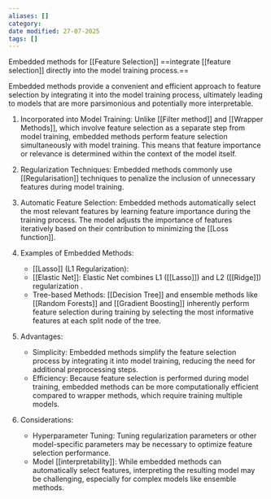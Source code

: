 ```yaml
---
aliases: []
category:
date modified: 27-07-2025
tags: []
---
```

Embedded methods for [[Feature Selection]] ==integrate [[feature selection]] directly into the model training process.==

Embedded methods provide a convenient and efficient approach to feature selection by integrating it into the model training process, ultimately leading to models that are more parsimonious and potentially more interpretable.

1. Incorporated into Model Training: Unlike [[Filter method]] and [[Wrapper Methods]], which involve feature selection as a separate step from model training, embedded methods perform feature selection simultaneously with model training. This means that feature importance or relevance is determined within the context of the model itself.

2. Regularization Techniques: Embedded methods commonly use [[Regularisation]] techniques to penalize the inclusion of unnecessary features during model training. 

3. Automatic Feature Selection: Embedded methods automatically select the most relevant features by learning feature importance during the training process. The model adjusts the importance of features iteratively based on their contribution to minimizing the [[Loss function]].

4. Examples of Embedded Methods:
   - [[Lasso]] (L1 Regularization):
   - [[Elastic Net]]: Elastic Net combines L1 ([[Lasso]]) and L2 ([[Ridge]]) regularization .
   - Tree-based Methods: [[Decision Tree]] and ensemble methods like [[Random Forests]] and [[Gradient Boosting]] inherently perform feature selection during training by selecting the most informative features at each split node of the tree.

5. Advantages:
   - Simplicity: Embedded methods simplify the feature selection process by integrating it into model training, reducing the need for additional preprocessing steps.
   - Efficiency: Because feature selection is performed during model training, embedded methods can be more computationally efficient compared to wrapper methods, which require training multiple models.

6. Considerations:
   - Hyperparameter Tuning: Tuning regularization parameters or other model-specific parameters may be necessary to optimize feature selection performance.
   - Model [[interpretability]]: While embedded methods can automatically select features, interpreting the resulting model may be challenging, especially for complex models like ensemble methods.

